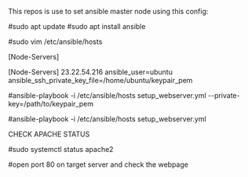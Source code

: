 This repos is use to set ansible master node using this config:

#sudo apt update
#sudo apt install ansible

#sudo vim /etc/ansible/hosts

[Node-Servers]

[Node-Servers]
23.22.54.216 ansible_user=ubuntu ansible_ssh_private_key_file=/home/ubuntu/keypair_pem



#ansible-playbook -i /etc/ansible/hosts setup_webserver.yml --private-key=/path/to/keypair_pem

#ansible-playbook -i /etc/ansible/hosts setup_webserver.yml


CHECK APACHE STATUS

#sudo systemctl status apache2

#open port 80 on target server and check the webpage
